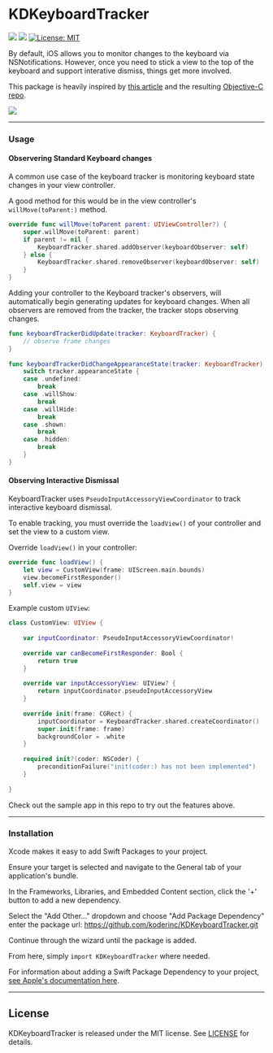 # KDKeyboardTracker

![](https://img.shields.io/badge/Swift-5.1-Orange) ![](https://img.shields.io/badge/SPM-compatible-brightgreen) [![License: MIT](https://img.shields.io/badge/License-MIT-lightgrey.svg)](https://opensource.org/licenses/MIT)

By default, iOS allows you to monitor changes to the keyboard via NSNotifications. However, once you need to stick a view to the top of the keyboard and support interative dismiss, things get more involved. 

This package is heavily inspired by [this article](https://medium.com/ios-os-x-development/a-stickler-for-details-implementing-sticky-input-fields-in-ios-f88553d36dab) and the resulting [Objective-C repo](https://github.com/meiwin/NgKeyboardTracker).


![](Docs/Assets/Demo.gif)

---

### Usage

#### Observering Standard Keyboard changes

A common use case of the keyboard tracker is monitoring keyboard state changes in your view controller.

A good method for this would be in the view controller's `willMove(toParent:)` method. 

```swift
override func willMove(toParent parent: UIViewController?) {
    super.willMove(toParent: parent)
    if parent != nil {
        KeyboardTracker.shared.addObserver(keyboardObserver: self)
    } else {
        KeyboardTracker.shared.removeObserver(keyboardObserver: self)
    }
}
```
Adding your controller to the Keyboard tracker's observers, will automatically begin generating updates for keyboard changes. When all observers are removed from the tracker, the tracker stops observing changes.

```swift
func keyboardTrackerDidUpdate(tracker: KeyboardTracker) {
    // observe frame changes 
}
    
func keyboardTrackerDidChangeAppearanceState(tracker: KeyboardTracker) {
    switch tracker.appearanceState {
    case .undefined:
        break
    case .willShow:
        break
    case .willHide:
        break
    case .shown:
        break
    case .hidden:
        break
    }
}
```
#### Observing Interactive Dismissal

KeyboardTracker uses `PseudoInputAccessoryViewCoordinator` to track interactive keyboard dismissal. 

To enable tracking, you must override the `loadView()` of your controller and set the view to a custom view.

Override `loadView()` in your controller:
```swift
override func loadView() {
    let view = CustomView(frame: UIScreen.main.bounds)
    view.becomeFirstResponder()
    self.view = view
}
```

Example custom `UIView`:
```swift
class CustomView: UIView {
    
    var inputCoordinator: PseudoInputAccessoryViewCoordinator!
    
    override var canBecomeFirstResponder: Bool {
        return true
    }
    
    override var inputAccessoryView: UIView? {
        return inputCoordinator.pseudoInputAccessoryView
    }
    
    override init(frame: CGRect) {
        inputCoordinator = KeyboardTracker.shared.createCoordinator()
        super.init(frame: frame)
        backgroundColor = .white
    }
    
    required init?(coder: NSCoder) {
        preconditionFailure("init(coder:) has not been implemented")
    }
    
}
```


Check out the sample app in this repo to try out the features above.

---

### Installation

Xcode makes it easy to add Swift Packages to your project. 

Ensure your target is selected and navigate to the General tab of your application's bundle.

In the Frameworks, Libraries, and Embedded Content section, click the '+' button to add a new dependency. 

Select the "Add Other..." dropdown and choose "Add Package Dependency" enter the package url:
https://github.com/koderinc/KDKeyboardTracker.git

Continue through the wizard until the package is added.

From here, simply `import KDKeyboardTracker` where needed.

For information about adding a Swift Package Dependency to your project, [see Apple's documentation here](https://developer.apple.com/documentation/xcode/adding_package_dependencies_to_your_app).

---

## License

KDKeyboardTracker is released under the MIT license. See [LICENSE](LICENSE) for details.

